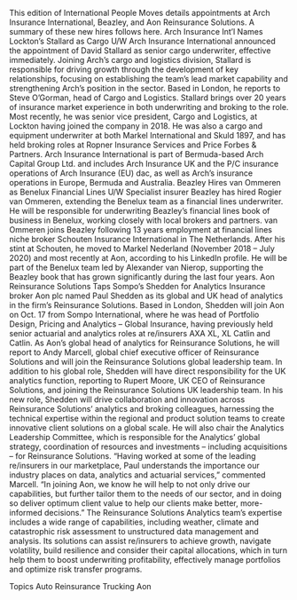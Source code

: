 This edition of International People Moves details appointments at Arch Insurance International, Beazley, and Aon Reinsurance Solutions.
A summary of these new hires follows here.
Arch Insurance Int’l Names Lockton’s Stallard as Cargo U/W
Arch Insurance International announced the appointment of David Stallard as senior cargo underwriter, effective immediately.
Joining Arch’s cargo and logistics division, Stallard is responsible for driving growth through the development of key relationships, focusing on establishing the team’s lead market capability and strengthening Arch’s position in the sector. Based in London, he reports to Steve O’Gorman, head of Cargo and Logistics.
Stallard brings over 20 years of insurance market experience in both underwriting and broking to the role. Most recently, he was senior vice president, Cargo and Logistics, at Lockton having joined the company in 2018. He was also a cargo and equipment underwriter at both Markel International and Skuld 1897, and has held broking roles at Ropner Insurance Services and Price Forbes & Partners.
Arch Insurance International is part of Bermuda-based Arch Capital Group Ltd. and includes Arch Insurance UK and the P/C insurance operations of Arch Insurance (EU) dac, as well as Arch’s insurance operations in Europe, Bermuda and Australia.
Beazley Hires van Ommeren as Benelux Financial Lines U/W
Specialist insurer Beazley has hired Rogier van Ommeren, extending the Benelux team as a financial lines underwriter. He will be responsible for underwriting Beazley’s financial lines book of business in Benelux, working closely with local brokers and partners.
van Ommeren joins Beazley following 13 years employment at financial lines niche broker Schouten Insurance International in The Netherlands. After his stint at Schouten, he moved to Markel Nederland (November 2018 – July 2020) and most recently at Aon, according to his LinkedIn profile.
He will be part of the Benelux team led by Alexander van Nierop, supporting the Beazley book that has grown significantly during the last four years.
Aon Reinsurance Solutions Taps Sompo’s Shedden for Analytics
Insurance broker Aon plc named Paul Shedden as its global and UK head of analytics in the firm’s Reinsurance Solutions.
Based in London, Shedden will join Aon on Oct. 17 from Sompo International, where he was head of Portfolio Design, Pricing and Analytics – Global Insurance, having previously held senior actuarial and analytics roles at re/insurers AXA XL, XL Catlin and Catlin.
As Aon’s global head of analytics for Reinsurance Solutions, he will report to Andy Marcell, global chief executive officer of Reinsurance Solutions and will join the Reinsurance Solutions global leadership team.
In addition to his global role, Shedden will have direct responsibility for the UK analytics function, reporting to Rupert Moore, UK CEO of Reinsurance Solutions, and joining the Reinsurance Solutions UK leadership team.
In his new role, Shedden will drive collaboration and innovation across Reinsurance Solutions’ analytics and broking colleagues, harnessing the technical expertise within the regional and product solution teams to create innovative client solutions on a global scale. He will also chair the Analytics Leadership Committee, which is responsible for the Analytics’ global strategy, coordination of resources and investments – including acquisitions – for Reinsurance Solutions.
“Having worked at some of the leading re/insurers in our marketplace, Paul understands the importance our industry places on data, analytics and actuarial services,” commented Marcell. “In joining Aon, we know he will help to not only drive our capabilities, but further tailor them to the needs of our sector, and in doing so deliver optimum client value to help our clients make better, more-informed decisions.”
The Reinsurance Solutions Analytics team’s expertise includes a wide range of capabilities, including weather, climate and catastrophic risk assessment to unstructured data management and analysis. Its solutions can assist re/insurers to achieve growth, navigate volatility, build resilience and consider their capital allocations, which in turn help them to boost underwriting profitability, effectively manage portfolios and optimize risk transfer programs.

Topics
Auto
Reinsurance
Trucking
Aon
